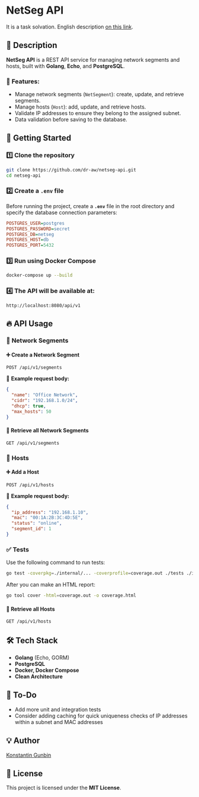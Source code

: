 # NetSeg API

It is a task solvation. English description [on this link](https://github.com/dr-aw/netseg-api/task.md).

## 📌 Description
**NetSeg API** is a REST API service for managing network segments and hosts, built with **Golang**, **Echo**, and **PostgreSQL**.

### 🔧 **Features**:
- Manage network segments (`NetSegment`): create, update, and retrieve segments.
- Manage hosts (`Host`): add, update, and retrieve hosts.
- Validate IP addresses to ensure they belong to the assigned subnet.
- Data validation before saving to the database.

## 🚀 **Getting Started**

### 1️⃣ **Clone the repository**
```sh
git clone https://github.com/dr-aw/netseg-api.git
cd netseg-api
```

### 2️⃣ **Create a `.env` file**
Before running the project, create a **`.env`** file in the root directory and specify the database connection parameters:
```ini
POSTGRES_USER=postgres
POSTGRES_PASSWORD=secret
POSTGRES_DB=netseg
POSTGRES_HOST=db
POSTGRES_PORT=5432
```

### 3️⃣ **Run using Docker Compose**
```sh
docker-compose up --build
```

### 4️⃣ **The API will be available at:**
```
http://localhost:8080/api/v1
```

## 🔥 **API Usage**

### 📍 **Network Segments**

#### ➕ **Create a Network Segment**
```http
POST /api/v1/segments
```
📌 **Example request body:**
```json
{
  "name": "Office Network",
  "cidr": "192.168.1.0/24",
  "dhcp": true,
  "max_hosts": 50
}
```

#### 📄 **Retrieve all Network Segments**
```http
GET /api/v1/segments
```

### 📍 **Hosts**

#### ➕ **Add a Host**
```http
POST /api/v1/hosts
```
📌 **Example request body:**
```json
{
  "ip_address": "192.168.1.10",
  "mac": "00:1A:2B:3C:4D:5E",
  "status": "online",
  "segment_id": 1
}
```

### ✅ Tests
Use the following command to run tests:
```sh
go test -coverpkg=./internal/... -coverprofile=coverage.out ./tests ./internal/...
```
After you can make an HTML report:
```sh
go tool cover -html=coverage.out -o coverage.html
```

#### 📄 **Retrieve all Hosts**
```http
GET /api/v1/hosts
```

## 🛠 **Tech Stack**
- **Golang** (Echo, GORM)
- **PostgreSQL**
- **Docker, Docker Compose**
- **Clean Architecture**

## 📌 **To-Do**
- Add more unit and integration tests
- Consider adding caching for quick uniqueness checks of IP addresses within a subnet and MAC addresses

## 💡 **Author**
[Konstantin Gunbin](https://github.com/dr-aw)

## 📜 **License**
This project is licensed under the **MIT License**.